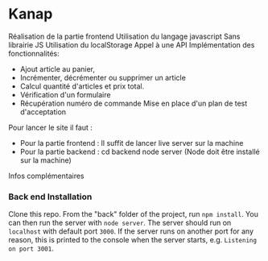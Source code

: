 
# Kanap #
Réalisation de la partie frontend
Utilisation du langage javascript
Sans librairie JS
Utilisation du localStorage
Appel à une API
Implémentation des fonctionnalités:
  * Ajout article au panier,
  * Incrémenter, décrémenter ou supprimer un article
  * Calcul quantité d'articles et prix total.
  * Vérification d'un formulaire
  * Récupération numéro de commande
Mise en place d'un plan de test d'acceptation

Pour lancer le site il faut : 
  * Pour la partie frontend :
  Il suffit de lancer live server sur la machine
  * Pour la partie backend :
  cd backend
  node server
  (Node doit être installé sur la machine)



Infos complémentaires 

### Back end Installation ###

Clone this repo. From the "back" folder of the project, run `npm install`. You 
can then run the server with `node server`. 
The server should run on `localhost` with default port `3000`. If the
server runs on another port for any reason, this is printed to the
console when the server starts, e.g. `Listening on port 3001`.
